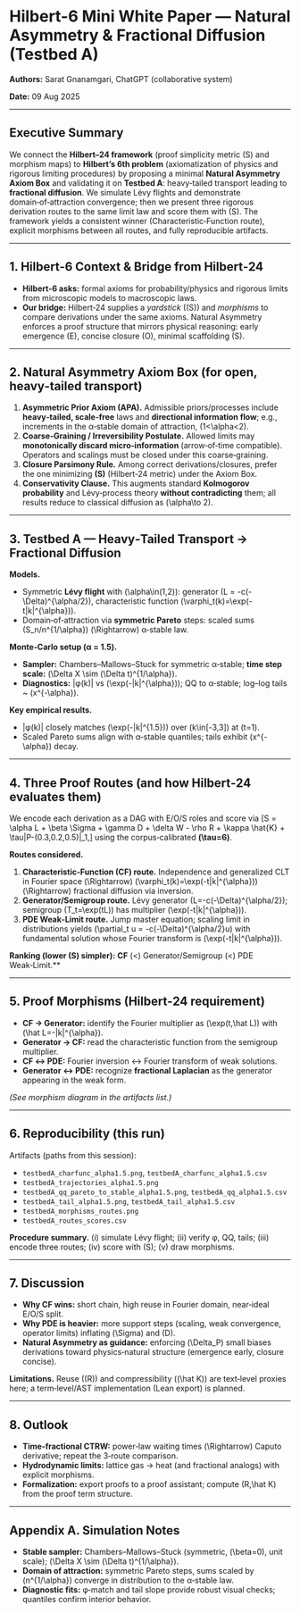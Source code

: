 # Hilbert-6 Mini White Paper — Natural Asymmetry & Fractional Diffusion (Testbed A)

**Authors:** Sarat Gnanamgari, ChatGPT (collaborative system)

**Date:** 09 Aug 2025

---

## Executive Summary
We connect the **Hilbert–24 framework** (proof simplicity metric \(S\) and morphism maps) to **Hilbert’s 6th problem** (axiomatization of physics and rigorous limiting procedures) by proposing a minimal **Natural Asymmetry Axiom Box** and validating it on **Testbed A**: heavy‑tailed transport leading to **fractional diffusion**. We simulate Lévy flights and demonstrate domain‑of‑attraction convergence; then we present three rigorous derivation routes to the same limit law and score them with \(S\). The framework yields a consistent winner (Characteristic‑Function route), explicit morphisms between all routes, and fully reproducible artifacts.

---

## 1. Hilbert‑6 Context & Bridge from Hilbert‑24
- **Hilbert‑6 asks:** formal axioms for probability/physics and rigorous limits from microscopic models to macroscopic laws.
- **Our bridge:** Hilbert‑24 supplies a *yardstick* (\(S\)) and *morphisms* to compare derivations under the same axioms. Natural Asymmetry enforces a proof structure that mirrors physical reasoning: early emergence (E), concise closure (O), minimal scaffolding (S).

---

## 2. Natural Asymmetry Axiom Box (for open, heavy‑tailed transport)
1) **Asymmetric Prior Axiom (APA).** Admissible priors/processes include **heavy‑tailed, scale‑free** laws and **directional information flow**; e.g., increments in the α‑stable domain of attraction, \(1<\alpha<2\).
2) **Coarse‑Graining / Irreversibility Postulate.** Allowed limits may **monotonically discard micro‑information** (arrow‑of‑time compatible). Operators and scalings must be closed under this coarse‑graining.
3) **Closure Parsimony Rule.** Among correct derivations/closures, prefer the one minimizing **\(S\)** (Hilbert‑24 metric) under the Axiom Box.
4) **Conservativity Clause.** This augments standard **Kolmogorov probability** and Lévy‑process theory **without contradicting** them; all results reduce to classical diffusion as \(\alpha\to 2\).

---

## 3. Testbed A — Heavy‑Tailed Transport → Fractional Diffusion
**Models.**
- Symmetric **Lévy flight** with \(\alpha\in(1,2)\): generator \(L = -c(-\Delta)^{\alpha/2}\), characteristic function \(\varphi_t(k)=\exp(-t|k|^{\alpha})\).
- Domain‑of‑attraction via **symmetric Pareto** steps: scaled sums \(S_n/n^{1/\alpha}\) \(\Rightarrow\) α‑stable law.

**Monte‑Carlo setup (α = 1.5).**
- **Sampler:** Chambers–Mallows–Stuck for symmetric α‑stable; **time step scale:** \(\Delta X \sim (\Delta t)^{1/\alpha}\).
- **Diagnostics:** |φ(k)| vs \(\exp(-|k|^{\alpha})\); QQ to α‑stable; log–log tails ~ \(x^{-\alpha}\).

**Key empirical results.**
- |φ(k)| closely matches \(\exp(-|k|^{1.5})\) over \(k\in[-3,3]\) at \(t=1\).
- Scaled Pareto sums align with α‑stable quantiles; tails exhibit \(x^{-\alpha}\) decay.

---

## 4. Three Proof Routes (and how Hilbert‑24 evaluates them)
We encode each derivation as a DAG with E/O/S roles and score via
\[S = \alpha L + \beta \Sigma + \gamma D + \delta W - \rho R + \kappa \hat{K} + \tau\|P-(0.3,0.2,0.5)\|_1,\]
using the corpus‑calibrated **\(\tau=6\)**.

**Routes considered.**
1) **Characteristic‑Function (CF) route.** Independence and generalized CLT in Fourier space \(\Rightarrow\) \(\varphi_t(k)=\exp(-t|k|^{\alpha})\) \(\Rightarrow\) fractional diffusion via inversion.
2) **Generator/Semigroup route.** Lévy generator \(L=-c(-\Delta)^{\alpha/2}\); semigroup \(T_t=\exp(tL)\) has multiplier \(\exp(-t|k|^{\alpha})\).
3) **PDE Weak‑Limit route.** Jump master equation; scaling limit in distributions yields \(\partial_t u = -c(-\Delta)^{\alpha/2}u\) with fundamental solution whose Fourier transform is \(\exp(-t|k|^{\alpha})\).

**Ranking (lower \(S\) simpler):** **CF** \(<) Generator/Semigroup \(<) PDE Weak‑Limit.**

---

## 5. Proof Morphisms (Hilbert‑24 requirement)
- **CF → Generator:** identify the Fourier multiplier as \(\exp(t\,\hat L)\) with \(\hat L=-|k|^{\alpha}\).
- **Generator → CF:** read the characteristic function from the semigroup multiplier.
- **CF ↔ PDE:** Fourier inversion ↔ Fourier transform of weak solutions.
- **Generator ↔ PDE:** recognize **fractional Laplacian** as the generator appearing in the weak form.

*(See morphism diagram in the artifacts list.)*

---

## 6. Reproducibility (this run)
Artifacts (paths from this session):
- `testbedA_charfunc_alpha1.5.png`, `testbedA_charfunc_alpha1.5.csv`
- `testbedA_trajectories_alpha1.5.png`
- `testbedA_qq_pareto_to_stable_alpha1.5.png`, `testbedA_qq_alpha1.5.csv`
- `testbedA_tail_alpha1.5.png`, `testbedA_tail_alpha1.5.csv`
- `testbedA_morphisms_routes.png`
- `testbedA_routes_scores.csv`

**Procedure summary.** (i) simulate Lévy flight; (ii) verify φ, QQ, tails; (iii) encode three routes; (iv) score with \(S\); (v) draw morphisms.

---

## 7. Discussion
- **Why CF wins:** short chain, high reuse in Fourier domain, near‑ideal E/O/S split.
- **Why PDE is heavier:** more support steps (scaling, weak convergence, operator limits) inflating \(\Sigma\) and \(D\).
- **Natural Asymmetry as guidance:** enforcing \(\Delta_P\) small biases derivations toward physics‑natural structure (emergence early, closure concise).

**Limitations.** Reuse \((R)\) and compressibility \((\hat K)\) are text‑level proxies here; a term‑level/AST implementation (Lean export) is planned.

---

## 8. Outlook
- **Time‑fractional CTRW:** power‑law waiting times \(\Rightarrow\) Caputo derivative; repeat the 3‑route comparison.
- **Hydrodynamic limits:** lattice gas → heat (and fractional analogs) with explicit morphisms.
- **Formalization:** export proofs to a proof assistant; compute \(R,\hat K\) from the proof term structure.

---

## Appendix A. Simulation Notes
- **Stable sampler:** Chambers–Mallows–Stuck (symmetric, \(\beta=0\), unit scale); \(\Delta X \sim (\Delta t)^{1/\alpha}\).
- **Domain of attraction:** symmetric Pareto steps, sums scaled by \(n^{1/\alpha}\) converge in distribution to the α‑stable law.
- **Diagnostic fits:** φ‑match and tail slope provide robust visual checks; quantiles confirm interior behavior.

